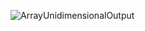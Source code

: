 ![ArrayUnidimensionalOutput](https://github.com/user-attachments/assets/eb5362af-8996-4096-adc4-3e677fb8aca6)
